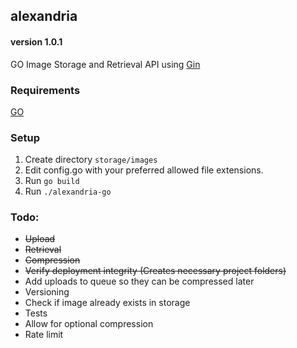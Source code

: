 ## alexandria
#### version 1.0.1
GO Image Storage and Retrieval API using [Gin](https://github.com/gin-gonic/gin)

### Requirements
[GO](https://www.php.net/)

### Setup
1. Create directory `storage/images`
2. Edit config.go with your preferred allowed file extensions.
3. Run `go build`
4. Run `./alexandria-go`

### Todo:
- ~~Upload~~
- ~~Retrieval~~
- ~~Compression~~
- ~~Verify deployment integrity (Creates necessary project folders)~~
- Add uploads to queue so they can be compressed later
- Versioning
- Check if image already exists in storage
- Tests
- Allow for optional compression
- Rate limit
